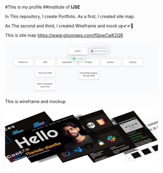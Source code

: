 #This is my profile
##institute of **IJSE**

In This repository, I create Portfolio. As a first,  I created  site map.
  
As The second and third, I created Wireframe  and mock up✔✔🤞


This is site map https://www.gloomaps.com/fQowCwK2QR


![git hub logo](/assets/images/sitemap.png)


This is wireframe and mockup 


<p align="center">
    <img src="assets\images\mockup.jpeg" width="600" height="200">

</p>
